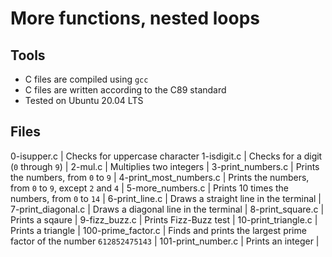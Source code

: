 # More functions, nested loops

## Tools
* C files are compiled using `gcc`
* C files are written according to the C89 standard
* Tested on Ubuntu 20.04 LTS

## Files

0-isupper.c | Checks for uppercase character
1-isdigit.c | Checks for a digit (`0` through `9`) |
2-mul.c | Multiplies two integers |
3-print_numbers.c | Prints the numbers, from `0` to `9` |
4-print_most_numbers.c | Prints the numbers, from `0` to `9`, except `2` and `4` |
5-more_numbers.c | Prints 10 times the numbers, from `0` to `14` |
6-print_line.c | Draws a straight line in the terminal |
7-print_diagonal.c | Draws a diagonal line in the terminal |
8-print_square.c | Prints a sqaure |
9-fizz_buzz.c | Prints Fizz-Buzz test |
10-print_triangle.c | Prints a triangle |
100-prime_factor.c | Finds and prints the largest prime factor of the number `612852475143` |
101-print_number.c | Prints an integer |
